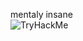mentaly insane
<br>
<img src="https://tryhackme-badges.s3.amazonaws.com/M3M0RYR3B00T.png" alt="TryHackMe">

